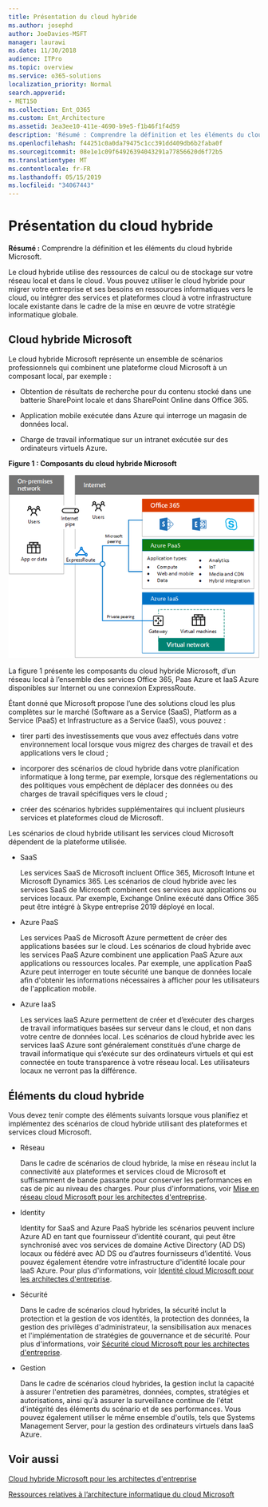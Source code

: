 ```yaml
---
title: Présentation du cloud hybride
ms.author: josephd
author: JoeDavies-MSFT
manager: laurawi
ms.date: 11/30/2018
audience: ITPro
ms.topic: overview
ms.service: o365-solutions
localization_priority: Normal
search.appverid:
- MET150
ms.collection: Ent_O365
ms.custom: Ent_Architecture
ms.assetid: 3ea3ee10-411e-4690-b9e5-f1b46f1f4d59
description: 'Résumé : Comprendre la définition et les éléments du cloud hybride Microsoft.'
ms.openlocfilehash: f44251c0a0da79475c1cc391dd409db6b2faba0f
ms.sourcegitcommit: 08e1e1c09f64926394043291a77856620d6f72b5
ms.translationtype: MT
ms.contentlocale: fr-FR
ms.lasthandoff: 05/15/2019
ms.locfileid: "34067443"
---
```

# <a name="hybrid-cloud-overview"></a>Présentation du cloud hybride

 **Résumé :** Comprendre la définition et les éléments du cloud hybride Microsoft.
  
Le cloud hybride utilise des ressources de calcul ou de stockage sur votre réseau local et dans le cloud. Vous pouvez utiliser le cloud hybride pour migrer votre entreprise et ses besoins en ressources informatiques vers le cloud, ou intégrer des services et plateformes cloud à votre infrastructure locale existante dans le cadre de la mise en œuvre de votre stratégie informatique globale.
  
## <a name="microsoft-hybrid-cloud"></a>Cloud hybride Microsoft

Le cloud hybride Microsoft représente un ensemble de scénarios professionnels qui combinent une plateforme cloud Microsoft à un composant local, par exemple :  
  
- Obtention de résultats de recherche pour du contenu stocké dans une batterie SharePoint locale et dans SharePoint Online dans Office 365.
    
- Application mobile exécutée dans Azure qui interroge un magasin de données local.
    
- Charge de travail informatique sur un intranet exécutée sur des ordinateurs virtuels Azure.
    
**Figure 1 : Composants du cloud hybride Microsoft**

![Composants du cloud hybride Microsoft](media/Hybrid-Poster/MS-Hybrid-Cloud.png)
  
La figure 1 présente les composants du cloud hybride Microsoft, d’un réseau local à l’ensemble des services Office 365, Paas Azure et IaaS Azure disponibles sur Internet ou une connexion ExpressRoute.
  
Étant donné que Microsoft propose l’une des solutions cloud les plus complètes sur le marché (Software as a Service (SaaS), Platform as a Service (PaaS) et Infrastructure as a Service (IaaS), vous pouvez :
  
- tirer parti des investissements que vous avez effectués dans votre environnement local lorsque vous migrez des charges de travail et des applications vers le cloud ;
    
- incorporer des scénarios de cloud hybride dans votre planification informatique à long terme, par exemple, lorsque des réglementations ou des politiques vous empêchent de déplacer des données ou des charges de travail spécifiques vers le cloud ;
    
- créer des scénarios hybrides supplémentaires qui incluent plusieurs services et plateformes cloud de Microsoft.
    
Les scénarios de cloud hybride utilisant les services cloud Microsoft dépendent de la plateforme utilisée.
  
- SaaS
    
    Les services SaaS de Microsoft incluent Office 365, Microsoft Intune et Microsoft Dynamics 365. Les scénarios de cloud hybride avec les services SaaS de Microsoft combinent ces services aux applications ou services locaux. Par exemple, Exchange Online exécuté dans Office 365 peut être intégré à Skype entreprise 2019 déployé en local.
    
- Azure PaaS
    
    Les services PaaS de Microsoft Azure permettent de créer des applications basées sur le cloud. Les scénarios de cloud hybride avec les services PaaS Azure combinent une application PaaS Azure aux applications ou ressources locales. Par exemple, une application PaaS Azure peut interroger en toute sécurité une banque de données locale afin d'obtenir les informations nécessaires à afficher pour les utilisateurs de l'application mobile.
    
- Azure IaaS
    
    Les services IaaS Azure permettent de créer et d’exécuter des charges de travail informatiques basées sur serveur dans le cloud, et non dans votre centre de données local. Les scénarios de cloud hybride avec les services IaaS Azure sont généralement constitués d’une charge de travail informatique qui s’exécute sur des ordinateurs virtuels et qui est connectée en toute transparence à votre réseau local. Les utilisateurs locaux ne verront pas la différence.
    
## <a name="elements-of-hybrid-cloud"></a>Éléments du cloud hybride

Vous devez tenir compte des éléments suivants lorsque vous planifiez et implémentez des scénarios de cloud hybride utilisant des plateformes et services cloud Microsoft.
  
- Réseau
    
    Dans le cadre de scénarios de cloud hybride, la mise en réseau inclut la connectivité aux plateformes et services cloud de Microsoft et suffisamment de bande passante pour conserver les performances en cas de pic au niveau des charges. Pour plus d'informations, voir [Mise en réseau cloud Microsoft pour les architectes d'entreprise](microsoft-cloud-networking-for-enterprise-architects.md).
    
- Identity
    
    Identity for SaaS and Azure PaaS hybride les scénarios peuvent inclure Azure AD en tant que fournisseur d’identité courant, qui peut être synchronisé avec vos services de domaine Active Directory (AD DS) locaux ou fédéré avec AD DS ou d’autres fournisseurs d’identité. Vous pouvez également étendre votre infrastructure d'identité locale pour IaaS Azure. Pour plus d'informations, voir [Identité cloud Microsoft pour les architectes d'entreprise](microsoft-cloud-it-architecture-resources.md#identity).
    
- Sécurité
    
    Dans le cadre de scénarios cloud hybrides, la sécurité inclut la protection et la gestion de vos identités, la protection des données, la gestion des privilèges d'administrateur, la sensibilisation aux menaces et l'implémentation de stratégies de gouvernance et de sécurité. Pour plus d'informations, voir [Sécurité cloud Microsoft pour les architectes d'entreprise](microsoft-cloud-it-architecture-resources.md#security).
    
- Gestion
    
    Dans le cadre de scénarios cloud hybrides, la gestion inclut la capacité à assurer l'entretien des paramètres, données, comptes, stratégies et autorisations, ainsi qu'à assurer la surveillance continue de l'état d'intégrité des éléments du scénario et de ses performances. Vous pouvez également utiliser le même ensemble d'outils, tels que Systems Management Server, pour la gestion des ordinateurs virtuels dans IaaS Azure.
    
## <a name="see-also"></a>Voir aussi

[Cloud hybride Microsoft pour les architectes d'entreprise](microsoft-hybrid-cloud-for-enterprise-architects.md)
  
[Ressources relatives à l’architecture informatique du cloud Microsoft](microsoft-cloud-it-architecture-resources.md)

